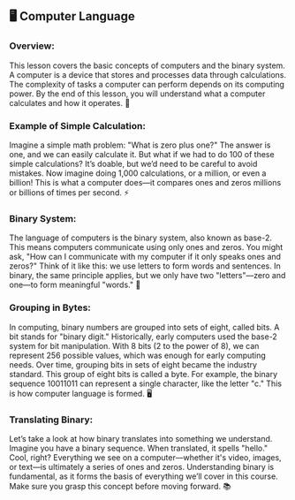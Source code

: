 ## 🖥️ Computer Language

### **Overview:**
This lesson covers the basic concepts of computers and the binary system. A computer is a device that stores and processes data through calculations. The complexity of tasks a computer can perform depends on its computing power. By the end of this lesson, you will understand what a computer calculates and how it operates. 🧬

### **Example of Simple Calculation:**
Imagine a simple math problem: "What is zero plus one?" The answer is one, and we can easily calculate it. But what if we had to do 100 of these simple calculations? It’s doable, but we’d need to be careful to avoid mistakes. Now imagine doing 1,000 calculations, or a million, or even a billion! This is what a computer does—it compares ones and zeros millions or billions of times per second. ⚡

### **Binary System:**
The language of computers is the binary system, also known as base-2. This means computers communicate using only ones and zeros. You might ask, "How can I communicate with my computer if it only speaks ones and zeros?" Think of it like this: we use letters to form words and sentences. In binary, the same principle applies, but we only have two "letters"—zero and one—to form meaningful "words." 💬

### **Grouping in Bytes:**
In computing, binary numbers are grouped into sets of eight, called bits. A bit stands for "binary digit." Historically, early computers used the base-2 system for bit manipulation. With 8 bits (2 to the power of 8), we can represent 256 possible values, which was enough for early computing needs. Over time, grouping bits in sets of eight became the industry standard. This group of eight bits is called a byte. For example, the binary sequence 10011011 can represent a single character, like the letter "c." This is how computer language is formed. 🖥️

### **Translating Binary:**
Let’s take a look at how binary translates into something we understand. Imagine you have a binary sequence. When translated, it spells "hello." Cool, right? Everything we see on a computer—whether it's video, images, or text—is ultimately a series of ones and zeros. Understanding binary is fundamental, as it forms the basis of everything we’ll cover in this course. Make sure you grasp this concept before moving forward. 📚